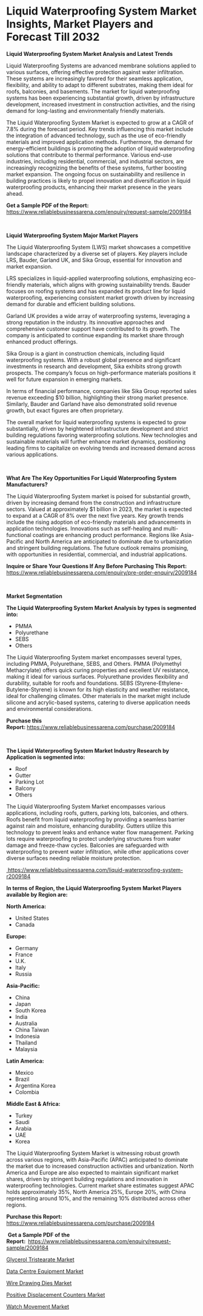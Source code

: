 <p><h1>Liquid Waterproofing System Market Insights, Market Players and Forecast Till 2032</h1></p><p><strong>Liquid Waterproofing System Market Analysis and Latest Trends</strong></p>
<p><p>Liquid Waterproofing Systems are advanced membrane solutions applied to various surfaces, offering effective protection against water infiltration. These systems are increasingly favored for their seamless application, flexibility, and ability to adapt to different substrates, making them ideal for roofs, balconies, and basements. The market for liquid waterproofing systems has been experiencing substantial growth, driven by infrastructure development, increased investment in construction activities, and the rising demand for long-lasting and environmentally friendly materials.</p><p>The Liquid Waterproofing System Market is expected to grow at a CAGR of 7.8% during the forecast period. Key trends influencing this market include the integration of advanced technology, such as the use of eco-friendly materials and improved application methods. Furthermore, the demand for energy-efficient buildings is promoting the adoption of liquid waterproofing solutions that contribute to thermal performance. Various end-use industries, including residential, commercial, and industrial sectors, are increasingly recognizing the benefits of these systems, further boosting market expansion. The ongoing focus on sustainability and resilience in building practices is likely to propel innovation and diversification in liquid waterproofing products, enhancing their market presence in the years ahead.</p></p>
<p><strong>Get a Sample PDF of the Report:&nbsp;</strong> <a href="https://www.reliablebusinessarena.com/enquiry/request-sample/2009184?utm_campaign=2265&utm_medium=2&utm_source=Github&utm_content=ia&utm_term=30012025&utm_id=liquid-waterproofing-system">https://www.reliablebusinessarena.com/enquiry/request-sample/2009184</a></p>
<p>&nbsp;</p>
<p><strong>Liquid Waterproofing System Major Market Players</strong></p>
<p><p>The Liquid Waterproofing System (LWS) market showcases a competitive landscape characterized by a diverse set of players. Key players include LRS, Bauder, Garland UK, and Sika Group, essential for innovation and market expansion. </p><p>LRS specializes in liquid-applied waterproofing solutions, emphasizing eco-friendly materials, which aligns with growing sustainability trends. Bauder focuses on roofing systems and has expanded its product line for liquid waterproofing, experiencing consistent market growth driven by increasing demand for durable and efficient building solutions.</p><p>Garland UK provides a wide array of waterproofing systems, leveraging a strong reputation in the industry. Its innovative approaches and comprehensive customer support have contributed to its growth. The company is anticipated to continue expanding its market share through enhanced product offerings.</p><p>Sika Group is a giant in construction chemicals, including liquid waterproofing systems. With a robust global presence and significant investments in research and development, Sika exhibits strong growth prospects. The company’s focus on high-performance materials positions it well for future expansion in emerging markets.</p><p>In terms of financial performance, companies like Sika Group reported sales revenue exceeding $10 billion, highlighting their strong market presence. Similarly, Bauder and Garland have also demonstrated solid revenue growth, but exact figures are often proprietary.</p><p>The overall market for liquid waterproofing systems is expected to grow substantially, driven by heightened infrastructure development and strict building regulations favoring waterproofing solutions. New technologies and sustainable materials will further enhance market dynamics, positioning leading firms to capitalize on evolving trends and increased demand across various applications.</p></p>
<p>&nbsp;</p>
<p><strong>What Are The Key Opportunities For Liquid Waterproofing System Manufacturers?</strong></p>
<p><p>The Liquid Waterproofing System market is poised for substantial growth, driven by increasing demand from the construction and infrastructure sectors. Valued at approximately $1 billion in 2023, the market is expected to expand at a CAGR of 8% over the next five years. Key growth trends include the rising adoption of eco-friendly materials and advancements in application technologies. Innovations such as self-healing and multi-functional coatings are enhancing product performance. Regions like Asia-Pacific and North America are anticipated to dominate due to urbanization and stringent building regulations. The future outlook remains promising, with opportunities in residential, commercial, and industrial applications.</p></p>
<p><strong>Inquire or Share Your Questions If Any Before Purchasing This Report:</strong> <a href="https://www.reliablebusinessarena.com/enquiry/pre-order-enquiry/2009184?utm_campaign=2265&utm_medium=2&utm_source=Github&utm_content=ia&utm_term=30012025&utm_id=liquid-waterproofing-system">https://www.reliablebusinessarena.com/enquiry/pre-order-enquiry/2009184</a></p>
<p>&nbsp;</p>
<p><strong>Market Segmentation</strong></p>
<p><strong>The Liquid Waterproofing System Market Analysis by types is segmented into:</strong></p>
<p><ul><li>PMMA</li><li>Polyurethane</li><li>SEBS</li><li>Others</li></ul></p>
<p><p>The Liquid Waterproofing System market encompasses several types, including PMMA, Polyurethane, SEBS, and Others. PMMA (Polymethyl Methacrylate) offers quick curing properties and excellent UV resistance, making it ideal for various surfaces. Polyurethane provides flexibility and durability, suitable for roofs and foundations. SEBS (Styrene-Ethylene-Butylene-Styrene) is known for its high elasticity and weather resistance, ideal for challenging climates. Other materials in the market might include silicone and acrylic-based systems, catering to diverse application needs and environmental considerations.</p></p>
<p><strong>Purchase this Report:&nbsp;</strong><a href="https://www.reliablebusinessarena.com/purchase/2009184?utm_campaign=2265&utm_medium=2&utm_source=Github&utm_content=ia&utm_term=30012025&utm_id=liquid-waterproofing-system">https://www.reliablebusinessarena.com/purchase/2009184</a></p>
<p>&nbsp;</p>
<p><strong>The Liquid Waterproofing System Market Industry Research by Application is segmented into:</strong></p>
<p><ul><li>Roof</li><li>Gutter</li><li>Parking Lot</li><li>Balcony</li><li>Others</li></ul></p>
<p><p>The Liquid Waterproofing System Market encompasses various applications, including roofs, gutters, parking lots, balconies, and others. Roofs benefit from liquid waterproofing by providing a seamless barrier against rain and moisture, enhancing durability. Gutters utilize this technology to prevent leaks and enhance water flow management. Parking lots require waterproofing to protect underlying structures from water damage and freeze-thaw cycles. Balconies are safeguarded with waterproofing to prevent water infiltration, while other applications cover diverse surfaces needing reliable moisture protection.</p></p>
<p><a href="https://www.reliablebusinessarena.com/liquid-waterproofing-system-r2009184?utm_campaign=2265&utm_medium=2&utm_source=Github&utm_content=ia&utm_term=30012025&utm_id=liquid-waterproofing-system">&nbsp;https://www.reliablebusinessarena.com/liquid-waterproofing-system-r2009184</a></p>
<p><strong>In terms of Region, the Liquid Waterproofing System Market Players available by Region are:</strong></p>
<p>
    <p> <strong> North America: </strong>
        <ul>
            <li>United States</li>
            <li>Canada</li>
        </ul>
        </p> 
    <p> <strong> Europe: </strong>
        <ul>
            <li>Germany</li>
            <li>France</li>
            <li>U.K.</li>
            <li>Italy</li>
            <li>Russia</li>
        </ul>
        </p> 
    <p> <strong> Asia-Pacific: </strong>
        <ul>
            <li>China</li>
            <li>Japan</li>
            <li>South Korea</li>
            <li>India</li>
            <li>Australia</li>
            <li>China Taiwan</li>
            <li>Indonesia</li>
            <li>Thailand</li>
            <li>Malaysia</li>
        </ul>
        </p> 
    <p> <strong> Latin America: </strong>
        <ul>
            <li>Mexico</li>
            <li>Brazil</li>
            <li>Argentina Korea</li>
            <li>Colombia</li>
        </ul>
        </p> 
    <p> <strong> Middle East & Africa: </strong>
        <ul>
            <li>Turkey</li>
            <li>Saudi</li>
            <li>Arabia</li>
            <li>UAE</li>
            <li>Korea</li>
        </ul>
    </p>
    </p>
<p><p>The Liquid Waterproofing System Market is witnessing robust growth across various regions, with Asia-Pacific (APAC) anticipated to dominate the market due to increased construction activities and urbanization. North America and Europe are also expected to maintain significant market shares, driven by stringent building regulations and innovation in waterproofing technologies. Current market share estimates suggest APAC holds approximately 35%, North America 25%, Europe 20%, with China representing around 10%, and the remaining 10% distributed across other regions.</p></p>
<p><strong>Purchase this Report: </strong><a href="https://www.reliablebusinessarena.com/purchase/2009184?utm_campaign=2265&utm_medium=2&utm_source=Github&utm_content=ia&utm_term=30012025&utm_id=liquid-waterproofing-system">https://www.reliablebusinessarena.com/purchase/2009184</a></p>
<p>&nbsp;<strong>Get a Sample PDF of the Report:&nbsp;&nbsp;</strong><a href="https://www.reliablebusinessarena.com/enquiry/request-sample/2009184?utm_campaign=2265&utm_medium=2&utm_source=Github&utm_content=ia&utm_term=30012025&utm_id=liquid-waterproofing-system">https://www.reliablebusinessarena.com/enquiry/request-sample/2009184</a></p>
<p><strong></strong></p>
<p><p><a href="https://www.linkedin.com/pulse/glycerol-tristearate-market-growth-outlook-65cagr-challenges-ecl5c?utm_campaign=2265&utm_medium=2&utm_source=Github&utm_content=ia&utm_term=30012025&utm_id=liquid-waterproofing-system">Glycerol Tristearate Market</a></p><p><a href="https://www.linkedin.com/pulse/data-centre-equipment-market-size-growth-industry-analysis-i282e?utm_campaign=2265&utm_medium=2&utm_source=Github&utm_content=ia&utm_term=30012025&utm_id=liquid-waterproofing-system">Data Centre Equipment Market</a></p><p><a href="https://www.linkedin.com/pulse/comprehensive-wire-drawing-dies-market-report-2025-2032-60kge?utm_campaign=2265&utm_medium=2&utm_source=Github&utm_content=ia&utm_term=30012025&utm_id=liquid-waterproofing-system">Wire Drawing Dies Market</a></p><p><a href="https://www.linkedin.com/pulse/positive-displacement-counters-industry-overview-2025--si9xe?utm_campaign=2265&utm_medium=2&utm_source=Github&utm_content=ia&utm_term=30012025&utm_id=liquid-waterproofing-system">Positive Displacement Counters Market</a></p><p><a href="https://www.linkedin.com/pulse/in-depth-review-watch-movement-market-size-segmentation-p7t4e?utm_campaign=2265&utm_medium=2&utm_source=Github&utm_content=ia&utm_term=30012025&utm_id=liquid-waterproofing-system">Watch Movement Market</a></p></p>